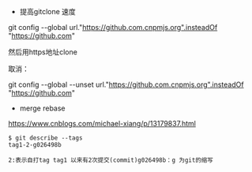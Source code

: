 * 提高gitclone 速度

 git config --global   url."https://github.com.cnpmjs.org".insteadOf "https://github.com"
 
 然后用https地址clone
 
 取消：
 
 git config --global --unset url."https://github.com.cnpmjs.org".insteadOf "https://github.com"



* merge rebase

https://www.cnblogs.com/michael-xiang/p/13179837.html



```
$ git describe --tags
tag1-2-g026498b
```

```
2:表示自打tag tag1 以来有2次提交(commit)g026498b：g 为git的缩写
```

